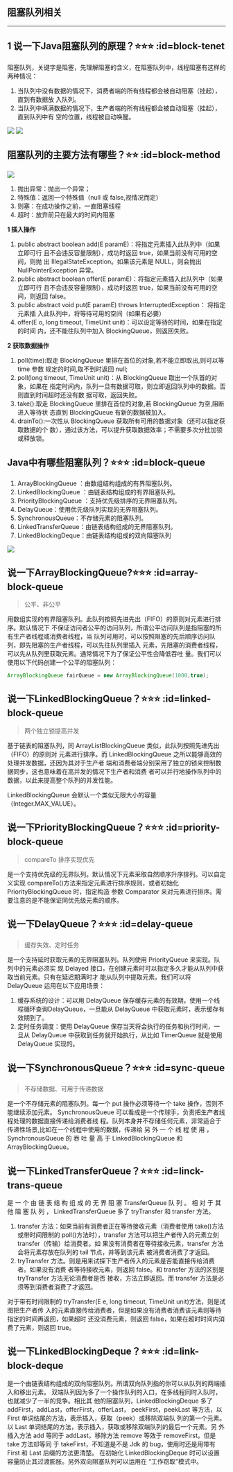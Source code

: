 ## 阻塞队列相关
---
## 1 说一下Java阻塞队列的原理？⭐⭐⭐ :id=block-tenet
阻塞队列，关键字是阻塞，先理解阻塞的含义，在阻塞队列中，线程阻塞有这样的两种情况：

1. 当队列中没有数据的情况下，消费者端的所有线程都会被自动阻塞（挂起），直到有数据放
入队列。
2. 当队列中填满数据的情况下，生产者端的所有线程都会被自动阻塞（挂起），直到队列中有
空的位置，线程被自动唤醒。

![](../../imgs/thread_block_1.jpg)
![](../../imgs/thread_block_2.jpg)

## 阻塞队列的主要方法有哪些？⭐⭐ :id=block-method
![](../../imgs/thread_block_3.jpg)

1. 抛出异常：抛出一个异常；
1. 特殊值：返回一个特殊值（null 或 false,视情况而定）
1. 则塞：在成功操作之前，一直阻塞线程
1. 超时：放弃前只在最大的时间内阻塞

**1 插入操作**

1. public abstract boolean add(E paramE)：将指定元素插入此队列中（如果立即可行
且不会违反容量限制），成功时返回 true，如果当前没有可用的空间，则抛
出 IllegalStateException。如果该元素是 NULL，则会抛出 NullPointerException 异常。
1. public abstract boolean offer(E paramE)：将指定元素插入此队列中（如果立即可行
且不会违反容量限制），成功时返回 true，如果当前没有可用的空间，则返回 false。
1. public abstract void put(E paramE) throws InterruptedException： 将指定元素插
入此队列中，将等待可用的空间（如果有必要）
1. offer(E o, long timeout, TimeUnit unit)：可以设定等待的时间，如果在指定的时间
内，还不能往队列中加入 BlockingQueue，则返回失败。

**2 获取数据操作**

1. poll(time):取走 BlockingQueue 里排在首位的对象,若不能立即取出,则可以等 time 参数
规定的时间,取不到时返回 null;
1. poll(long timeout, TimeUnit unit)：从 BlockingQueue 取出一个队首的对象，如果在
指定时间内，队列一旦有数据可取，则立即返回队列中的数据。否则直到时间超时还没有数
据可取，返回失败。
1. take():取走 BlockingQueue 里排在首位的对象,若 BlockingQueue 为空,阻断进入等待状
态直到 BlockingQueue 有新的数据被加入。
1. drainTo():一次性从 BlockingQueue 获取所有可用的数据对象（还可以指定获取数据的个
数），通过该方法，可以提升获取数据效率；不需要多次分批加锁或释放锁。

## Java中有哪些阻塞队列？⭐⭐⭐ :id=block-queue
1. ArrayBlockingQueue ：由数组结构组成的有界阻塞队列。
2. LinkedBlockingQueue ：由链表结构组成的有界阻塞队列。
3. PriorityBlockingQueue ：支持优先级排序的无界阻塞队列。
4. DelayQueue：使用优先级队列实现的无界阻塞队列。
5. SynchronousQueue：不存储元素的阻塞队列。
6. LinkedTransferQueue：由链表结构组成的无界阻塞队列。
7. LinkedBlockingDeque：由链表结构组成的双向阻塞队列

![](../../imgs/thread_block_4.jpg)

## 说一下ArrayBlockingQueue?⭐⭐⭐ :id=array-block-queue
> 公平、非公平

用数组实现的有界阻塞队列。此队列按照先进先出（FIFO）的原则对元素进行排序。默认情况下
不保证访问者公平的访问队列，所谓公平访问队列是指阻塞的所有生产者线程或消费者线程，当
队列可用时，可以按照阻塞的先后顺序访问队列，即先阻塞的生产者线程，可以先往队列里插入
元素，先阻塞的消费者线程，可以先从队列里获取元素。通常情况下为了保证公平性会降低吞吐
量。我们可以使用以下代码创建一个公平的阻塞队列：
```java
ArrayBlockingQueue fairQueue = new ArrayBlockingQueue(1000,true);
```

## 说一下LinkedBlockingQueue？⭐⭐⭐ :id=linked-block-queue
> 两个独立锁提高并发

基于链表的阻塞队列，同 ArrayListBlockingQueue 类似，此队列按照先进先出（FIFO）的原则对
元素进行排序。而 LinkedBlockingQueue 之所以能够高效的处理并发数据，还因为其对于生产者
端和消费者端分别采用了独立的锁来控制数据同步，这也意味着在高并发的情况下生产者和消费
者可以并行地操作队列中的数据，以此来提高整个队列的并发性能。

LinkedBlockingQueue 会默认一个类似无限大小的容量（Integer.MAX_VALUE）。

## 说一下PriorityBlockingQueue？⭐⭐⭐ :id=priority-block-queue
> compareTo 排序实现优先

是一个支持优先级的无界队列。默认情况下元素采取自然顺序升序排列。可以自定义实现
compareTo()方法来指定元素进行排序规则，或者初始化 PriorityBlockingQueue 时，指定构造
参数 Comparator 来对元素进行排序。需要注意的是不能保证同优先级元素的顺序。

## 说一下DelayQueue？⭐⭐⭐ :id=delay-queue
> 缓存失效、定时任务

是一个支持延时获取元素的无界阻塞队列。队列使用 PriorityQueue 来实现。队列中的元素必须实
现 Delayed 接口，在创建元素时可以指定多久才能从队列中获取当前元素。只有在延迟期满时才
能从队列中提取元素。我们可以将 DelayQueue 运用在以下应用场景：

1. 缓存系统的设计：可以用 DelayQueue 保存缓存元素的有效期，使用一个线程循环查询DelayQueue，一旦能从 DelayQueue 中获取元素时，表示缓存有效期到了。
2. 定时任务调度：使用 DelayQueue 保存当天将会执行的任务和执行时间，一旦从
DelayQueue 中获取到任务就开始执行，从比如 TimerQueue 就是使用 DelayQueue 实现的。

## 说一下SynchronousQueue？⭐⭐⭐ :id=sync-queue
> 不存储数据、可用于传递数据

是一个不存储元素的阻塞队列。每一个 put 操作必须等待一个 take 操作，否则不能继续添加元素。
SynchronousQueue 可以看成是一个传球手，负责把生产者线程处理的数据直接传递给消费者线
程。队列本身并不存储任何元素，非常适合于传递性场景,比如在一个线程中使用的数据，传递给
另 外 一 个 线 程 使 用 ， SynchronousQueue 的 吞 吐 量 高 于 LinkedBlockingQueue 和
ArrayBlockingQueue。

## 说一下LinkedTransferQueue？⭐⭐⭐ :id=linck-trans-queue
是 一 个 由 链 表 结 构 组 成 的 无 界 阻 塞 TransferQueue 队 列 。 相 对 于 其 他 阻 塞 队 列 ，
LinkedTransferQueue 多了 tryTransfer 和 transfer 方法。
1. transfer 方法：如果当前有消费者正在等待接收元素（消费者使用 take()方法或带时间限制的
poll()方法时），transfer 方法可以把生产者传入的元素立刻 transfer（传输）给消费者。如
果没有消费者在等待接收元素，transfer 方法会将元素存放在队列的 tail 节点，并等到该元素
被消费者消费了才返回。
2. tryTransfer 方法。则是用来试探下生产者传入的元素是否能直接传给消费者。如果没有消费
者等待接收元素，则返回 false。和 transfer 方法的区别是 tryTransfer 方法无论消费者是否
接收，方法立即返回。而 transfer 方法是必须等到消费者消费了才返回。

对于带有时间限制的 tryTransfer(E e, long timeout, TimeUnit unit)方法，则是试图把生产者传
入的元素直接传给消费者，但是如果没有消费者消费该元素则等待指定的时间再返回，如果超时
还没消费元素，则返回 false，如果在超时时间内消费了元素，则返回 true。

## 说一下LinkedBlockingDeque？⭐⭐⭐ :id=link-block-deque
是一个由链表结构组成的双向阻塞队列。所谓双向队列指的你可以从队列的两端插入和移出元素。
双端队列因为多了一个操作队列的入口，在多线程同时入队时，也就减少了一半的竞争。相比其
他的阻塞队列，LinkedBlockingDeque 多了 addFirst，addLast，offerFirst，offerLast，
peekFirst，peekLast 等方法，以 First 单词结尾的方法，表示插入，获取（peek）或移除双端队
列的第一个元素。以 Last 单词结尾的方法，表示插入，获取或移除双端队列的最后一个元素。另
外插入方法 add 等同于 addLast，移除方法 remove 等效于 removeFirst。但是 take 方法却等同
于 takeFirst，不知道是不是 Jdk 的 bug，使用时还是用带有 First 和 Last 后缀的方法更清楚。
在初始化 LinkedBlockingDeque 时可以设置容量防止其过渡膨胀。另外双向阻塞队列可以运用在
“工作窃取”模式中。